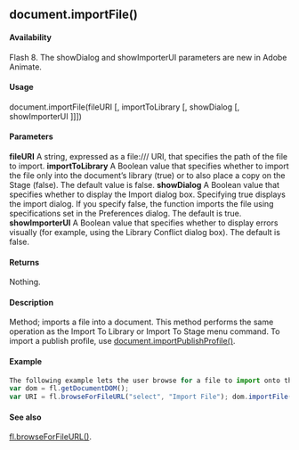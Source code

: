 ## document.importFile()

#### Availability

Flash 8. The showDialog and showImporterUI parameters are new in Adobe Animate.

#### Usage

document.importFile(fileURI [, importToLibrary [, showDialog [, showImporterUI ]]])

#### Parameters

**fileURI** A string, expressed as a file:/// URI, that specifies the path of the file to import.
**importToLibrary** A Boolean value that specifies whether to import the file only into the document’s library (true) or to also place a copy on the Stage (false). The default value is false.
**showDialog** A Boolean value that specifies whether to display the Import dialog box. Specifying true displays the import dialog. If you specify false, the function imports the file using specifications set in the Preferences dialog. The default is true.
**showImporterUI** A Boolean value that specifies whether to display errors visually (for example, using the Library Conflict dialog box). The default is false.

#### Returns

Nothing.

#### Description

Method; imports a file into a document. This method performs the same operation as the Import To Library or Import To Stage menu command. To import a publish profile, use [document.importPublishProfile()](../Document_object/docume94.md).

#### Example

```javascript
The following example lets the user browse for a file to import onto the Stage:
var dom = fl.getDocumentDOM();
var URI = fl.browseForFileURL("select", "Import File"); dom.importFile(URI);

```
#### See also

[fl.browseForFileURL()](../flash_object_(fl)/fl3.md).

<span id="document.importPublishProfile()" class="anchor"></span>
